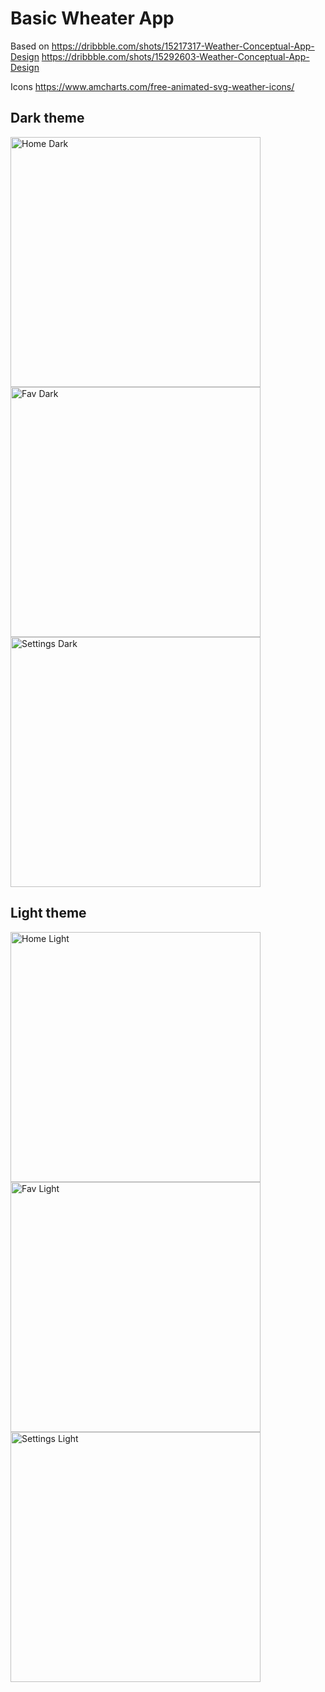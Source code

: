 # Basic Wheater App

Based on
https://dribbble.com/shots/15217317-Weather-Conceptual-App-Design
https://dribbble.com/shots/15292603-Weather-Conceptual-App-Design

Icons
https://www.amcharts.com/free-animated-svg-weather-icons/

## Dark theme

<img src='https://raw.githubusercontent.com/ulises214/flutter-weather-app/main/screenshots/dark_1.jpg' alt='Home Dark' width='400px'/>
<img src='https://raw.githubusercontent.com/ulises214/flutter-weather-app/main/screenshots/dark_2.jpg' alt='Fav Dark' width='400px'/>
<img src='https://raw.githubusercontent.com/ulises214/flutter-weather-app/main/screenshots/dark_3.jpg' alt='Settings Dark' width='400px'/>

## Light theme

<img src='https://raw.githubusercontent.com/ulises214/flutter-weather-app/main/screenshots/light_1.jpg' alt='Home Light' width='400px'/>
<img src='https://raw.githubusercontent.com/ulises214/flutter-weather-app/main/screenshots/light_2.jpg' alt='Fav Light' width='400px'/>
<img src='https://raw.githubusercontent.com/ulises214/flutter-weather-app/main/screenshots/light_3.jpg' alt='Settings Light' width='400px'/>
